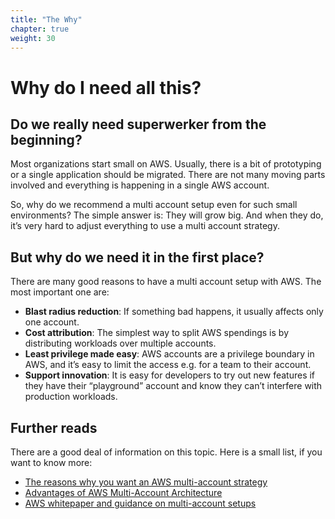 ```yaml
---
title: "The Why"
chapter: true
weight: 30
---
```


# Why do I need all this?

## Do we really need superwerker from the beginning?

Most organizations start small on AWS. Usually, there is a bit of prototyping or a single application should be migrated. There are not many moving parts involved and everything is happening in a single AWS account.

So, why do we recommend a multi account setup even for such small environments? The simple answer is: They will grow big. And when they do, it’s very hard to adjust everything to use a multi account strategy. 

## But why do we need it in the first place?

There are many good reasons to have a multi account setup with AWS. The most important one are:

- **Blast radius reduction**: If something bad happens, it usually affects only one account.
- **Cost attribution**: The simplest way to split AWS spendings is by distributing workloads over multiple accounts.
- **Least privilege made easy**: AWS accounts are a privilege boundary in AWS, and it’s easy to limit the access e.g. for a team to their account.
- **Support innovation**: It is easy for developers to try out new features if they have their “playground” account and know they can’t interfere with production workloads.

## Further reads

There are a good deal of information on this topic. Here is a small list, if you want to know more:

- [The reasons why you want an AWS multi-account strategy](https://kreuzwerker.de/post/AWS-multi-account-strategies)
- [Advantages of AWS Multi-Account Architecture](https://ruempler.eu/2017/07/09/advantages-aws-multi-account-architecture/)
- [AWS whitepaper and guidance on multi-account setups](https://docs.aws.amazon.com/whitepapers/latest/organizing-your-aws-environment/organizing-your-aws-environment.html)
